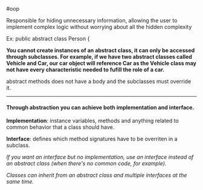 #oop 

Responsible for hiding unnecessary information, allowing the user to implement complex logic without worrying about all the hidden complexity

Ex: public abstract class Person {

**You cannot create instances of an abstract class, it can only be accessed through subclasses. For example, if we have two abstract classes called Vehicle and Car, our car object will reference Car as the Vehicle class may not have every characteristic needed to fufill the role of a car.**

abstract methods does not have a body and the subclasses must override it.

-------

#### Through abstraction you can achieve both **implementation** and **interface**.

**Implementation**: instance variables, methods and anything related to common behavior that a class should have.

**Interface**: defines which method signatures have to be overriten in a subclass.

*If you want an interface but no implementation, use an interface instead of an abstract class (when there's no common code, for example).*

*Classes can inherit from an abstract class and multiple interfaces at the same time.*